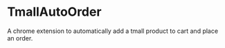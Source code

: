 # TmallAutoOrder
A chrome extension to automatically add a tmall product to cart and place an order.
